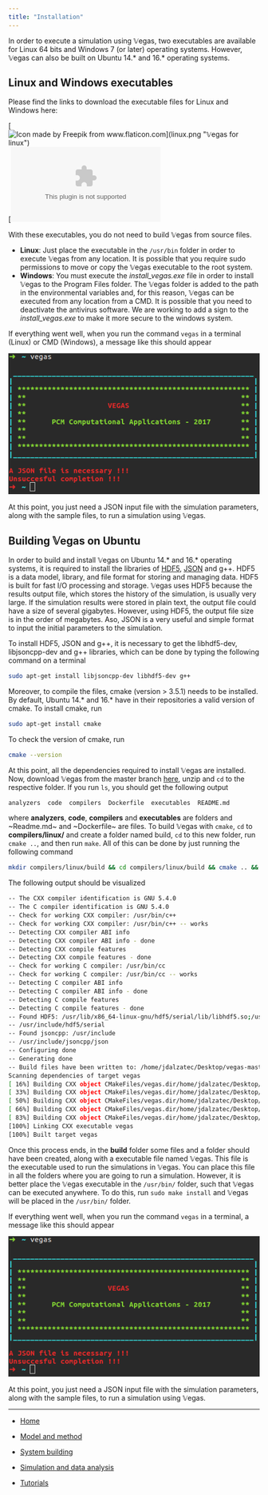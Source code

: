 ```yaml
---
title: "Installation"
---
```


In order to execute a simulation using 𝕍egas, two executables are available for Linux 64 bits and Windows 7 (or later) operating systems. However, 𝕍egas can also be built on Ubuntu 14.* and 16.* operating systems.

## Linux and Windows executables

Please find the links to download the executable files for Linux and Windows here:

[![Icon made by Freepik from www.flaticon.com](linux.png "𝕍egas for linux")](https://github.com/jdalzatec/vegas/raw/master/executables/vegas-linux64/vegas)
[![Icon made by Freepik from www.flaticon.com](windows.png "𝕍egas for windows")](https://github.com/jdalzatec/vegas/raw/master/executables/vegas-win64/install_vegas.exe)

With these executables, you do not need to build 𝕍egas from source files.

- **Linux**: Just place the executable in the ```/usr/bin``` folder in order to execute 𝕍egas from any location. It is possible that you require sudo permissions to move or copy the 𝕍egas executable to the root system. 
- **Windows**: You must execute the *install_vegas.exe* file in order to install 𝕍egas to the Program Files folder. The 𝕍egas folder is added to the path in the environmental variables and, for this reason, 𝕍egas can be executed from any location from a CMD. It is possible that you need to deactivate the antivirus software. We are working to add a sign to the *install_vegas.exe* to make it more secure to the windows system.

If everything went well, when you run the command ```vegas``` in a terminal (Linux) or CMD (Windows), a message like this should appear

<center>
    <img src="output.png" alt="Image"/>
</center>

At this point, you just need a JSON input file with the simulation parameters, along with the sample files, to run a simulation using 𝕍egas.

## Building 𝕍egas on Ubuntu

In order to build and install 𝕍egas on Ubuntu 14.* and 16.* operating systems, it is required to install the libraries of [HDF5](https://support.hdfgroup.org/HDF5/), [JSON](https://en.wikibooks.org/wiki/JsonCpp) and g++. HDF5 is a data model, library, and file format for storing and managing data. HDF5 is built for fast I/O processing and storage. 𝕍egas uses HDF5 because the results output file, which stores the history of the simulation, is usually very large. If the simulation results were stored in plain text, the output file could have a size of several gigabytes. However, using HDF5, the output file size is in the order of megabytes. Aso, JSON is a very useful and simple format to input the initial parameters to the simulation.

To install HDF5, JSON and g++, it is necessary to get the libhdf5-dev, libjsoncpp-dev and g++ libraries, which can be done by typing the following command on a terminal

```bash
sudo apt-get install libjsoncpp-dev libhdf5-dev g++
```

Moreover, to compile the files, cmake (version > 3.5.1) needs to be installed. By default, Ubuntu 14.* and 16.* have in their repositories a valid version of cmake. To install cmake, run

```bash
sudo apt-get install cmake
```

To check the version of cmake, run

```bash
cmake --version
```

At this point, all the dependencies required to install 𝕍egas are installed. Now, download 𝕍egas from the master branch [here](https://github.com/jdalzatec/vegas/archive/master.zip), unzip and ```cd``` to the respective folder. If you run ```ls```, you should get the following output

```bash
analyzers  code  compilers  Dockerfile  executables  README.md
```

where **analyzers**, **code**, **compilers** and **executables** are folders and ~Readme.md~ and ~Dockerfile~ are files. To build 𝕍egas with ```cmake```, ```cd``` to **compilers/linux/** and create a folder named build, ```cd``` to this new folder, run ```cmake ..```, and then run ```make```. All of this can be done by just running the following command

```bash
mkdir compilers/linux/build && cd compilers/linux/build && cmake .. && make
```

The following output should be visualized

```bash
-- The CXX compiler identification is GNU 5.4.0
-- The C compiler identification is GNU 5.4.0
-- Check for working CXX compiler: /usr/bin/c++
-- Check for working CXX compiler: /usr/bin/c++ -- works
-- Detecting CXX compiler ABI info
-- Detecting CXX compiler ABI info - done
-- Detecting CXX compile features
-- Detecting CXX compile features - done
-- Check for working C compiler: /usr/bin/cc
-- Check for working C compiler: /usr/bin/cc -- works
-- Detecting C compiler ABI info
-- Detecting C compiler ABI info - done
-- Detecting C compile features
-- Detecting C compile features - done
-- Found HDF5: /usr/lib/x86_64-linux-gnu/hdf5/serial/lib/libhdf5.so;/usr/lib/x86_64-linux-gnu/libpthread.so;/usr/lib/x86_64-linux-gnu/libsz.so;/usr/lib/x86_64-linux-gnu/libz.so;/usr/lib/x86_64-linux-gnu/libdl.so;/usr/lib/x86_64-linux-gnu/libm.so (found version "1.8.16") 
-- /usr/include/hdf5/serial
-- Found jsoncpp: /usr/include  
-- /usr/include/jsoncpp/json
-- Configuring done
-- Generating done
-- Build files have been written to: /home/jdalzatec/Desktop/vegas-master/compilers/linux/build
Scanning dependencies of target vegas
[ 16%] Building CXX object CMakeFiles/vegas.dir/home/jdalzatec/Desktop/vegas-master/code/main.cc.o
[ 33%] Building CXX object CMakeFiles/vegas.dir/home/jdalzatec/Desktop/vegas-master/code/src/lattice.cc.o
[ 50%] Building CXX object CMakeFiles/vegas.dir/home/jdalzatec/Desktop/vegas-master/code/src/reporter.cc.o
[ 66%] Building CXX object CMakeFiles/vegas.dir/home/jdalzatec/Desktop/vegas-master/code/src/system.cc.o
[ 83%] Building CXX object CMakeFiles/vegas.dir/home/jdalzatec/Desktop/vegas-master/code/src/atom.cc.o
[100%] Linking CXX executable vegas
[100%] Built target vegas
```

Once this process ends, in the **build** folder some files and a folder should have been created, along with a executable file named 𝕍egas. This file is the executable used to run the simulations in 𝕍egas. You can place this file in all the folders where you are going to run a simulation. However, it is better place the 𝕍egas executable in the ```/usr/bin/``` folder, such that 𝕍egas can be executed anywhere. To do this, run ```sudo make install``` and 𝕍egas will be placed in the ```/usr/bin/``` folder.

If everything went well, when you run the command ```vegas``` in a terminal, a message like this should appear

<center>
    <img src="output.png" alt="Image"/>
</center>

At this point, you just need a JSON input file with the simulation parameters, along with the sample files, to run a simulation using 𝕍egas.


---

* [Home](/vegas/)

* [Model and method](/vegas/model-and-method/)

* [System building](/vegas/system-building/)

* [Simulation and data analysis](/vegas/simulation-and-data-analysis/)

* [Tutorials](/vegas/tutorials/)
